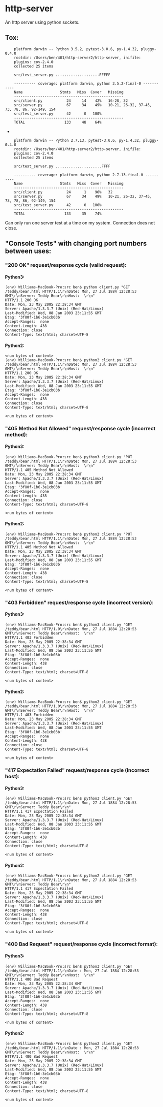 # http-server

An http server using python sockets.

## Tox:

        platform darwin -- Python 3.5.2, pytest-3.0.6, py-1.4.32, pluggy-0.4.0
        rootdir: /Users/ben/401/http-server2/http-server, inifile: 
        plugins: cov-2.4.0
        collected 25 items 

        src/test_server.py ....................FFFFF

        ---------- coverage: platform darwin, python 3.5.2-final-0 -----------
        Name                 Stmts   Miss  Cover   Missing
        --------------------------------------------------
        src/client.py           24     14    42%   16-28, 32
        src/server.py           67     34    49%   10-21, 26-32, 37-45, 73, 78, 86, 92-149, 154
        src/test_server.py      42      0   100%
        --------------------------------------------------
        TOTAL                  133     48    64%
  
-

        platform darwin -- Python 2.7.13, pytest-3.0.6, py-1.4.32, pluggy-0.4.0
        rootdir: /Users/ben/401/http-server2/http-server, inifile: 
        plugins: cov-2.4.0
        collected 25 items 

        src/test_server.py .....................FFFF

        ---------- coverage: platform darwin, python 2.7.13-final-0 ----------
        Name                 Stmts   Miss  Cover   Missing
        --------------------------------------------------
        src/client.py           24      1    96%   32
        src/server.py           67     34    49%   10-21, 26-32, 37-45, 73, 78, 86, 92-149, 154
        src/test_server.py      42      0   100%
        --------------------------------------------------
        TOTAL                  133     35    74%
    
Can only run one server test at a time on my system. Connection does not close.




## "Console Tests" with changing port numbers between uses:

### "200 OK" request/response cycle (valid request):

#### Python3:

    (env) Williams-MacBook-Pro:src ben$ python client.py "GET /teddy/bear.html HTTP/1.1\r\nDate: Mon, 27 Jul 1884 12:28:53 GMT\r\nServer: Teddy Bear\r\nHost:  \r\n"
    HTTP/1.1 200 OK
    Date: Mon, 23 May 2005 22:38:34 GMT
    Server: Apache/1.3.3.7 (Unix) (Red-Hat/Linux)
    Last-Modified: Wed, 08 Jan 2003 23:11:55 GMT
    Etag: '3f80f-1b6-3e1cb03b'
    Accept-Ranges:  none
    Content-Length: 438
    Connection: close
    Content-Type: text/html; charset=UTF-8
    
#### Python2:

    <num bytes of content>
    (env) Williams-MacBook-Pro:src ben$ python2 client.py "GET /teddy/bear.html HTTP/1.1\r\nDate: Mon, 27 Jul 1884 12:28:53 GMT\r\nServer: Teddy Bear\r\nHost:  \r\n"
    HTTP/1.1 200 OK
    Date: Mon, 23 May 2005 22:38:34 GMT
    Server: Apache/1.3.3.7 (Unix) (Red-Hat/Linux)
    Last-Modified: Wed, 08 Jan 2003 23:11:55 GMT
    Etag: '3f80f-1b6-3e1cb03b'
    Accept-Ranges:  none
    Content-Length: 438
    Connection: close
    Content-Type: text/html; charset=UTF-8

    <num bytes of content>
    
### "405 Method Not Allowed" request/response cycle (incorrect method):

#### Python3:

    (env) Williams-MacBook-Pro:src ben$ python3 client.py "PUT /teddy/bear.html HTTP/1.1\r\nDate: Mon, 27 Jul 1884 12:28:53 GMT\r\nServer: Teddy Bear\r\nHost:  \r\n"
    HTTP/1.1 405 Method Not Allowed
    Date: Mon, 23 May 2005 22:38:34 GMT
    Server: Apache/1.3.3.7 (Unix) (Red-Hat/Linux)
    Last-Modified: Wed, 08 Jan 2003 23:11:55 GMT
    Etag: '3f80f-1b6-3e1cb03b'
    Accept-Ranges:  none
    Content-Length: 438
    Connection: close
    Content-Type: text/html; charset=UTF-8

    <num bytes of content>
    
#### Python2:

    (env) Williams-MacBook-Pro:src ben$ python2 client.py "PUT /teddy/bear.html HTTP/1.1\r\nDate: Mon, 27 Jul 1884 12:28:53 GMT\r\nServer: Teddy Bear\r\nHost:  \r\n"
    HTTP/1.1 405 Method Not Allowed
    Date: Mon, 23 May 2005 22:38:34 GMT
    Server: Apache/1.3.3.7 (Unix) (Red-Hat/Linux)
    Last-Modified: Wed, 08 Jan 2003 23:11:55 GMT
    Etag: '3f80f-1b6-3e1cb03b'
    Accept-Ranges:  none
    Content-Length: 438
    Connection: close
    Content-Type: text/html; charset=UTF-8

    <num bytes of content>
    
### "403 Forbidden" request/response cycle (incorrect version):

#### Python3:

    (env) Williams-MacBook-Pro:src ben$ python3 client.py "GET /teddy/bear.html HTTP/1.0\r\nDate: Mon, 27 Jul 1884 12:28:53 GMT\r\nServer: Teddy Bear\r\nHost:  \r\n"
    HTTP/1.1 403 Forbidden
    Date: Mon, 23 May 2005 22:38:34 GMT
    Server: Apache/1.3.3.7 (Unix) (Red-Hat/Linux)
    Last-Modified: Wed, 08 Jan 2003 23:11:55 GMT
    Etag: '3f80f-1b6-3e1cb03b'
    Accept-Ranges:  none
    Content-Length: 438
    Connection: close
    Content-Type: text/html; charset=UTF-8

    <num bytes of content>
    
#### Python2:

    (env) Williams-MacBook-Pro:src ben$ python2 client.py "GET /teddy/bear.html HTTP/1.0\r\nDate: Mon, 27 Jul 1884 12:28:53 GMT\r\nServer: Teddy Bear\r\nHost:  \r\n"
    HTTP/1.1 403 Forbidden
    Date: Mon, 23 May 2005 22:38:34 GMT
    Server: Apache/1.3.3.7 (Unix) (Red-Hat/Linux)
    Last-Modified: Wed, 08 Jan 2003 23:11:55 GMT
    Etag: '3f80f-1b6-3e1cb03b'
    Accept-Ranges:  none
    Content-Length: 438
    Connection: close
    Content-Type: text/html; charset=UTF-8

    <num bytes of content>

### "417 Expectation Failed" request/response cycle (incorrect host):

#### Python3:

    (env) Williams-MacBook-Pro:src ben$ python3 client.py "GET /teddy/bear.html HTTP/1.1\r\nDate: Mon, 27 Jul 1884 12:28:53 GMT\r\nServer: Teddy Bear\r\n"
    HTTP/1.1 417 Expectation Failed
    Date: Mon, 23 May 2005 22:38:34 GMT
    Server: Apache/1.3.3.7 (Unix) (Red-Hat/Linux)
    Last-Modified: Wed, 08 Jan 2003 23:11:55 GMT
    Etag: '3f80f-1b6-3e1cb03b'
    Accept-Ranges:  none
    Content-Length: 438
    Connection: close
    Content-Type: text/html; charset=UTF-8

    <num bytes of content>
    
#### Python2:

    (env) Williams-MacBook-Pro:src ben$ python2 client.py "GET /teddy/bear.html HTTP/1.1\r\nDate: Mon, 27 Jul 1884 12:28:53 GMT\r\nServer: Teddy Bear\r\n"
    HTTP/1.1 417 Expectation Failed
    Date: Mon, 23 May 2005 22:38:34 GMT
    Server: Apache/1.3.3.7 (Unix) (Red-Hat/Linux)
    Last-Modified: Wed, 08 Jan 2003 23:11:55 GMT
    Etag: '3f80f-1b6-3e1cb03b'
    Accept-Ranges:  none
    Content-Length: 438
    Connection: close
    Content-Type: text/html; charset=UTF-8

    <num bytes of content>
    
### "400 Bad Request" request/response cycle (incorrect format):

#### Python3:

    (env) Williams-MacBook-Pro:src ben$ python3 client.py "GET /teddy/bear.html HTTP/1.1\r\nDate : Mon, 27 Jul 1884 12:28:53 GMT\r\nServer: Teddy Bear\r\nHost:  \r\n"
    HTTP/1.1 400 Bad Request
    Date: Mon, 23 May 2005 22:38:34 GMT
    Server: Apache/1.3.3.7 (Unix) (Red-Hat/Linux)
    Last-Modified: Wed, 08 Jan 2003 23:11:55 GMT
    Etag: '3f80f-1b6-3e1cb03b'
    Accept-Ranges:  none
    Content-Length: 438
    Connection: close
    Content-Type: text/html; charset=UTF-8

    <num bytes of content>
    
#### Python2:

    (env) Williams-MacBook-Pro:src ben$ python2 client.py "GET /teddy/bear.html HTTP/1.1\r\nDate : Mon, 27 Jul 1884 12:28:53 GMT\r\nServer: Teddy Bear\r\nHost:  \r\n"
    HTTP/1.1 400 Bad Request
    Date: Mon, 23 May 2005 22:38:34 GMT
    Server: Apache/1.3.3.7 (Unix) (Red-Hat/Linux)
    Last-Modified: Wed, 08 Jan 2003 23:11:55 GMT
    Etag: '3f80f-1b6-3e1cb03b'
    Accept-Ranges:  none
    Content-Length: 438
    Connection: close
    Content-Type: text/html; charset=UTF-8

    <num bytes of content>
